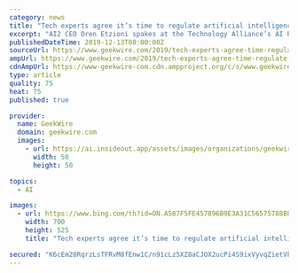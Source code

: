 ```yaml
---
category: news
title: "Tech experts agree it’s time to regulate artificial intelligence — if only it were that simple"
excerpt: "AI2 CEO Oren Etzioni spakes at the Technology Alliance’s AI Policy Matters Summit. (GeekWire Photo / Monica Nickelsburg) Artificial intelligence is here, it’s just the beginning, and it’s time to start thinking about how to regulate it. Those were the takeaways from the Technology Alliance‘s AI Policy Matters Summit, a Seattle event ..."
publishedDateTime: 2019-12-13T08:00:00Z
sourceUrl: https://www.geekwire.com/2019/tech-experts-agree-time-regulate-artificial-intelligence-simple/
ampUrl: https://www.geekwire.com/2019/tech-experts-agree-time-regulate-artificial-intelligence-simple/amp/
cdnAmpUrl: https://www-geekwire-com.cdn.ampproject.org/c/s/www.geekwire.com/2019/tech-experts-agree-time-regulate-artificial-intelligence-simple/amp/
type: article
quality: 75
heat: 75
published: true

provider:
  name: GeekWire
  domain: geekwire.com
  images:
    - url: https://ai.insideout.app/assets/images/organizations/geekwire.com-50x50.jpg
      width: 50
      height: 50

topics:
  - AI

images:
  - url: https://www.bing.com/th?id=ON.A587F5FE457896B9E3A31C56575788B8
    width: 700
    height: 525
    title: "Tech experts agree it’s time to regulate artificial intelligence — if only it were that simple"

secured: "K6cEm28RqrzLsTFRvM8fEnw1C/n91cLz5XZ8aCJOX2ucPi4S9ixVyvqZietVkJvos+mrvmHw8tRNLhnLux8jFUAofMVIaW/Yc2nTNdvGJX60tS3VJJMdIwvasFmX4JQFhvF39g5svwJ0xy+b6LHW9XjwGo8RkclovFdrS3d+G43UDWznBcEzrEW/YoErjzQ5XMenMb+FctH5lMjeNqXvtPFsz4YEVdUKHPfeWRf95J81Wcqegb+9GVEBpYLVNxuKEodMP8sO2PgrWHJ8Y+XIDw==;E0LINp+30UdNMn3y7eF0HQ=="
---
```


